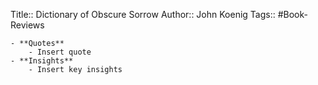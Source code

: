Title:: Dictionary of Obscure Sorrow
Author:: John Koenig
Tags:: #Book-Reviews

	- **Quotes**
		- Insert quote
	- **Insights**
		- Insert key insights